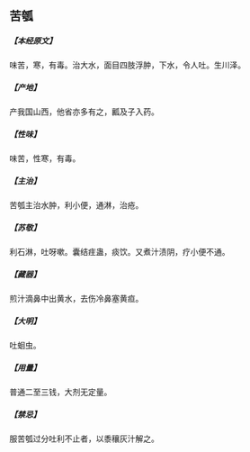 ## 苦瓠

##### 【本经原文】
味苦，寒，有毒。治大水，面目四肢浮肿，下水，令人吐。生川泽。
##### 【产地】
产我国山西，他省亦多有之，瓤及子入药。
##### 【性味】
味苦，性寒，有毒。
##### 【主治】
苦瓠主治水肿，利小便，通淋，治疮。
##### 【苏敬】
利石淋，吐呀嗽。囊结疰蛊，痰饮。又煮汁渍阴，疗小便不通。
##### 【藏器】
煎汁滴鼻中出黄水，去伤冷鼻塞黄疸。
##### 【大明】
吐蛔虫。
##### 【用量】
普通二至三钱，大剂无定量。
##### 【禁忌】
服苦瓠过分吐利不止者，以黍穰灰汁解之。
